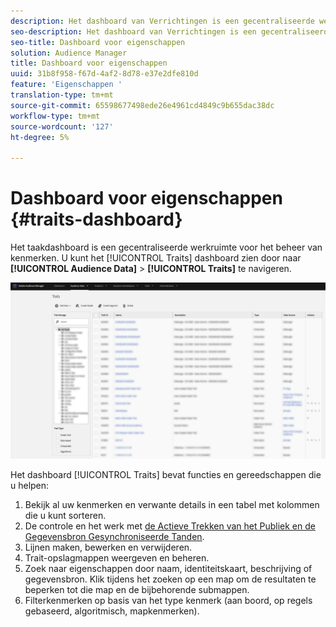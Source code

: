 ```yaml
---
description: Het dashboard van Verrichtingen is een gecentraliseerde werkruimte voor het beheren van eigenschappen.
seo-description: Het dashboard van Verrichtingen is een gecentraliseerde werkruimte voor het beheren van eigenschappen.
seo-title: Dashboard voor eigenschappen
solution: Audience Manager
title: Dashboard voor eigenschappen
uuid: 31b8f958-f67d-4af2-8d78-e37e2dfe810d
feature: 'Eigenschappen '
translation-type: tm+mt
source-git-commit: 65598677498ede26e4961cd4849c9b655dac38dc
workflow-type: tm+mt
source-wordcount: '127'
ht-degree: 5%

---
```



# Dashboard voor eigenschappen {#traits-dashboard}

Het taakdashboard is een gecentraliseerde werkruimte voor het beheer van kenmerken. U kunt het [!UICONTROL Traits] dashboard zien door naar **[!UICONTROL Audience Data]** > **[!UICONTROL Traits]** te navigeren.

![](assets/traits-dashboard.png)

<!-- c_tb_dashboard.xml -->

Het dashboard [!UICONTROL Traits] bevat functies en gereedschappen die u helpen:

1. Bekijk al uw kenmerken en verwante details in een tabel met kolommen die u kunt sorteren.
2. De controle en het werk met [de Actieve Trekken van het Publiek en de Gegevensbron Gesynchroniseerde Tanden](../../features/traits/client-activity-synced-audience-traits.md).
3. Lijnen maken, bewerken en verwijderen.
4. Trait-opslagmappen weergeven en beheren.
5. Zoek naar eigenschappen door naam, identiteitskaart, beschrijving of gegevensbron. Klik tijdens het zoeken op een map om de resultaten te beperken tot die map en de bijbehorende submappen.
6. Filterkenmerken op basis van het type kenmerk (aan boord, op regels gebaseerd, algoritmisch, mapkenmerken).
